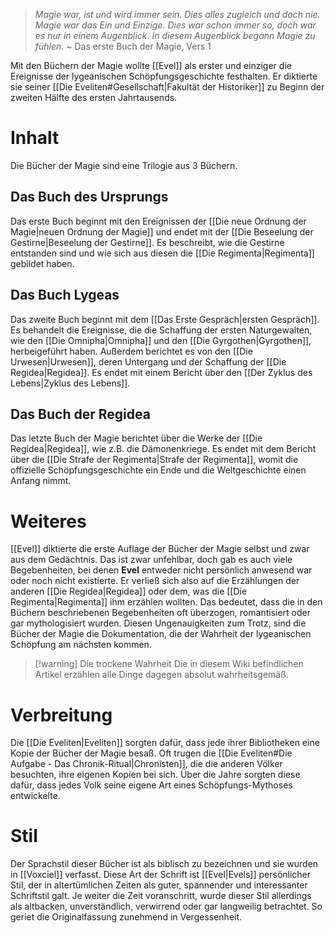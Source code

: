 > *Magie war, ist und wird immer sein. Dies alles zugleich und doch nie. Magie war das Ein und Einzige. Dies war schon immer so, doch war es nur in einem Augenblick. In diesem Augenblick begann Magie zu fühlen.*
> ~ Das erste Buch der Magie, Vers 1

Mit den Büchern der Magie wollte [[Evel]] als erster und einziger die Ereignisse der lygeanischen Schöpfungsgeschichte festhalten. Er diktierte sie seiner [[Die Eveliten#Gesellschaft|Fakultät der Historiker]] zu Beginn der zweiten Hälfte des ersten Jahrtausends.
# Inhalt
Die Bücher der Magie sind eine Trilogie aus 3 Büchern.
## Das Buch des Ursprungs
Das erste Buch beginnt mit den Ereignissen der [[Die neue Ordnung der Magie|neuen Ordnung der Magie]] und endet mit der [[Die Beseelung der Gestirne|Beseelung der Gestirne]]. Es beschreibt, wie die Gestirne entstanden sind und wie sich aus diesen die [[Die Regimenta|Regimenta]] gebildet haben.
## Das Buch Lygeas
Das zweite Buch beginnt mit dem [[Das Erste Gespräch|ersten Gespräch]]. Es behandelt die Ereignisse, die die Schaffung der ersten Naturgewalten, wie den [[Die Omnipha|Omnipha]] und den [[Die Gyrgothen|Gyrgothen]], herbeigeführt haben. Außerdem berichtet es von den [[Die Urwesen|Urwesen]], deren Untergang und der Schaffung der [[Die Regidea|Regidea]]. Es endet mit einem Bericht über den [[Der Zyklus des Lebens|Zyklus des Lebens]].
## Das Buch der Regidea
Das letzte Buch der Magie berichtet über die Werke der [[Die Regidea|Regidea]], wie z.B. die Dämonenkriege. Es endet mit dem Bericht über die [[Die Strafe der Regimenta|Strafe der Regimenta]], womit die offizielle Schöpfungsgeschichte ein Ende und die Weltgeschichte einen Anfang nimmt.
# Weiteres
[[Evel]] diktierte die erste Auflage der Bücher der Magie selbst und zwar aus dem Gedächtnis. Das ist zwar unfehlbar, doch gab es auch viele Begebenheiten, bei denen **Evel** entweder nicht persönlich anwesend war oder noch nicht existierte. Er verließ sich also auf die Erzählungen der anderen [[Die Regidea|Regidea]] oder dem, was die [[Die Regimenta|Regimenta]] ihm erzählen wollten.
Das bedeutet, dass die in den Büchern beschriebenen Begebenheiten oft überzogen, romantisiert oder gar mythologisiert wurden. Diesen Ungenauigkeiten zum Trotz, sind die Bücher der Magie  die Dokumentation, die der Wahrheit der lygeanischen Schöpfung am nächsten kommen.

>[!warning] Die trockene Wahrheit
>Die in diesem Wiki befindlichen Artikel erzählen alle Dinge dagegen absolut wahrheitsgemäß.

# Verbreitung
Die [[Die Eveliten|Eveliten]] sorgten dafür, dass jede ihrer Bibliotheken eine Kopie der Bücher der Magie besaß. Oft trugen die [[Die Eveliten#Die Aufgabe - Das Chronik-Ritual|Chronisten]], die die anderen Völker besuchten, ihre eigenen Kopien bei sich. Über die Jahre sorgten diese dafür, dass jedes Volk seine eigene Art eines Schöpfungs-Mythoses entwickelte.
# Stil
Der Sprachstil dieser Bücher ist als biblisch zu bezeichnen und sie wurden in [[Voxciel]] verfasst. Diese Art der Schrift ist [[Evel|Evels]] persönlicher Stil, der in altertümlichen Zeiten als guter, spannender und interessanter Schriftstil galt. Je weiter die Zeit voranschritt, wurde dieser Stil allerdings als altbacken, unverständlich, verwirrend oder gar langweilig betrachtet. So geriet die Originalfassung zunehmend in Vergessenheit.